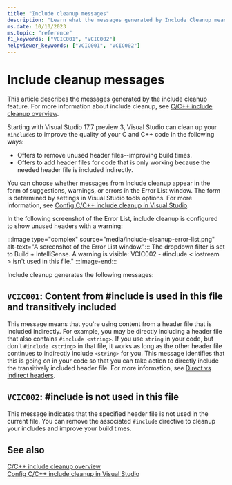 ```yaml
---
title: "Include cleanup messages"
description: "Learn what the messages generated by Include Cleanup mean."
ms.date: 10/10/2023
ms.topic: "reference"
f1_keywords: ["VCIC001", "VCIC002"]
helpviewer_keywords: ["VCIC001", "VCIC002"]
---
```

# Include cleanup messages

This article describes the messages generated by the include cleanup feature. For more information about include cleanup, see [C/C++ include cleanup overview](include-cleanup-overview.md).

Starting with Visual Studio 17.7 preview 3, Visual Studio can clean up your `#include`s to improve the quality of your C and C++ code in the following ways:

- Offers to remove unused header files--improving build times.
- Offers to add header files for code that is only working because the needed header file is included indirectly.

You can choose whether messages from Include cleanup appear in the form of suggestions, warnings, or errors in the Error List window. The form is determined by settings in Visual Studio tools options. For more information, see [Config C/C++ include cleanup in Visual Studio](include-cleanup-config.md).

In the following screenshot of the Error List, include cleanup is configured to show unused headers with a warning:

:::image type="complex" source="media/include-cleanup-error-list.png" alt-text="A screenshot of the Error List window.":::
The dropdown filter is set to Build + IntelliSense. A warning is visible: VCIC002 - #include < iostream > isn't used in this file."
:::image-end:::

Include cleanup generates the following messages:

## `VCIC001`: Content from #include is used in this file and transitively included

This message means that you're using content from a header file that is included indirectly. For example, you may be directly including a header file that also contains `#include <string>`. If you use `string` in your code, but don't `#include <string>` in that file, it works as long as the other header file continues to indirectly include `<string>` for you. This message identifies that this is going on in your code so that you can take action to directly include the transitively included header file. For more information, see [Direct vs indirect headers](include-cleanup-overview.md#direct-vs-indirect-headers).

## `VCIC002`: #include is not used in this file

This message indicates that the specified header file is not used in the current file. You can remove the associated `#include` directive to cleanup your includes and improve your build times.

## See also

[C/C++ include cleanup overview](include-cleanup-overview.md)\
[Config C/C++ include cleanup in Visual Studio](include-cleanup-config.md)